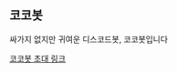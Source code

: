 ## 코코봇

싸가지 없지만 귀여운 디스코드봇, 코코봇입니다

[코코봇 초대 링크](https://discord.com/oauth2/authorize?client_id=758507966965350420&permissions=8&scope=bot)
